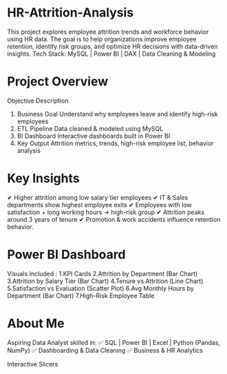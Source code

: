 # HR-Attrition-Analysis
This project explores employee attrition trends and workforce behavior using HR data. The goal is to help organizations improve employee retention, identify risk groups, and optimize HR decisions with data-driven insights.
Tech Stack: MySQL | Power BI | DAX | Data Cleaning & Modeling
# Project Overview
Objective	Description
1. Business Goal	Understand why employees leave and identify high-risk employees
2. ETL Pipeline	Data cleaned & modeled using MySQL
3. BI Dashboard	Interactive dashboards built in Power BI
4. Key Output	Attrition metrics, trends, high-risk employee list, behavior analysis

  # Key Insights
✔ Higher attrition among low salary tier employees
✔ IT & Sales departments show highest employee exits
✔ Employees with low satisfaction + long working hours → high-risk group
✔ Attrition peaks around 3 years of tenure
✔ Promotion & work accidents influence retention behavior.

# Power BI Dashboard
Visuals Included :
1.KPI Cards
2.Attrition by Department (Bar Chart)
3.Attrition by Salary Tier (Bar Chart)
4.Tenure vs Attrition (Line Chart)
5.Satisfaction vs Evaluation (Scatter Plot)
6.Avg Monthly Hours by Department (Bar Chart)
7.High-Risk Employee Table

# About Me
Aspiring Data Analyst skilled in:
✅ SQL | Power BI | Excel | Python (Pandas, NumPy)
✅ Dashboarding & Data Cleaning
✅ Business & HR Analytics


Interactive Slicers
